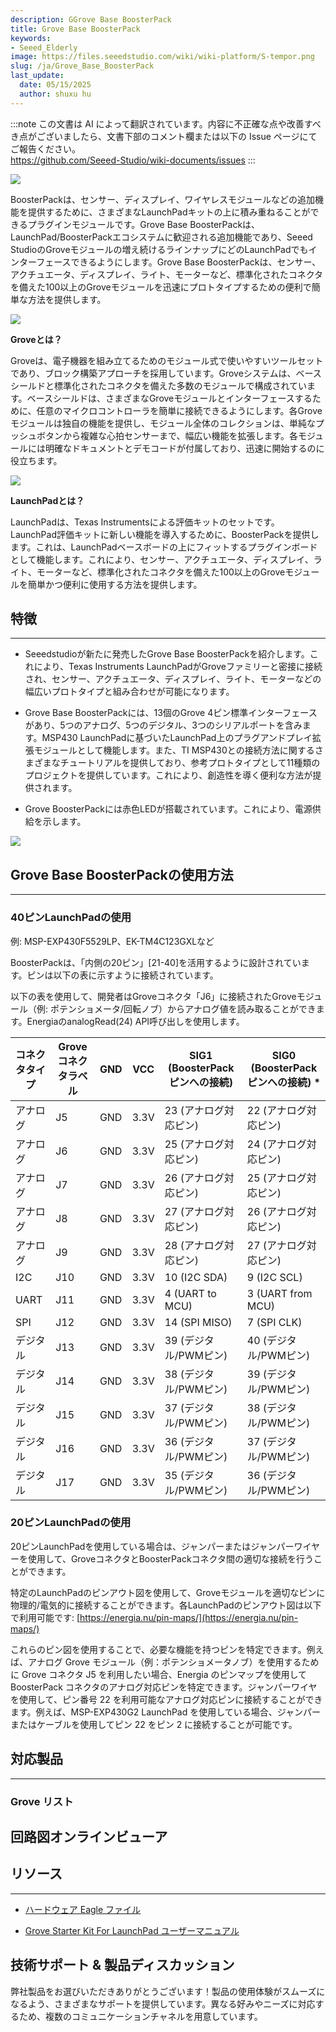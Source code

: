 ```yaml
---
description: GGrove Base BoosterPack
title: Grove Base BoosterPack
keywords:
- Seeed_Elderly
image: https://files.seeedstudio.com/wiki/wiki-platform/S-tempor.png
slug: /ja/Grove_Base_BoosterPack
last_update:
  date: 05/15/2025
  author: shuxu hu
---
```

:::note
この文書は AI によって翻訳されています。内容に不正確な点や改善すべき点がございましたら、文書下部のコメント欄または以下の Issue ページにてご報告ください。  
https://github.com/Seeed-Studio/wiki-documents/issues
:::

![](https://files.seeedstudio.com/wiki/Grove_Base_BoosterPack/img/110020004%205.jpg)

BoosterPackは、センサー、ディスプレイ、ワイヤレスモジュールなどの追加機能を提供するために、さまざまなLaunchPadキットの上に積み重ねることができるプラグインモジュールです。Grove Base BoosterPackは、LaunchPad/BoosterPackエコシステムに歓迎される追加機能であり、Seeed StudioのGroveモジュールの増え続けるラインナップにどのLaunchPadでもインターフェースできるようにします。Grove Base BoosterPackは、センサー、アクチュエータ、ディスプレイ、ライト、モーターなど、標準化されたコネクタを備えた100以上のGroveモジュールを迅速にプロトタイプするための便利で簡単な方法を提供します。

![](https://files.seeedstudio.com/wiki/Grove_Base_BoosterPack/img/Grove_Web_idea.jpg)

**Groveとは？**

Groveは、電子機器を組み立てるためのモジュール式で使いやすいツールセットであり、ブロック構築アプローチを採用しています。Groveシステムは、ベースシールドと標準化されたコネクタを備えた多数のモジュールで構成されています。ベースシールドは、さまざまなGroveモジュールとインターフェースするために、任意のマイクロコントローラを簡単に接続できるようにします。各Groveモジュールは独自の機能を提供し、モジュール全体のコレクションは、単純なプッシュボタンから複雑な心拍センサーまで、幅広い機能を拡張します。各モジュールには明確なドキュメントとデモコードが付属しており、迅速に開始するのに役立ちます。

![](https://files.seeedstudio.com/wiki/Grove_Base_BoosterPack/img/IMG_GROVE.JPG)

**LaunchPadとは？**

LaunchPadは、Texas Instrumentsによる評価キットのセットです。LaunchPad評価キットに新しい機能を導入するために、BoosterPackを提供します。これは、LaunchPadベースボードの上にフィットするプラグインボードとして機能します。これにより、センサー、アクチュエータ、ディスプレイ、ライト、モーターなど、標準化されたコネクタを備えた100以上のGroveモジュールを簡単かつ便利に使用する方法を提供します。

## 特徴
---
* Seeedstudioが新たに発売したGrove Base BoosterPackを紹介します。これにより、Texas Instruments LaunchPadがGroveファミリーと密接に接続され、センサー、アクチュエータ、ディスプレイ、ライト、モーターなどの幅広いプロトタイプと組み合わせが可能になります。

* Grove Base BoosterPackには、13個のGrove 4ピン標準インターフェースがあり、5つのアナログ、5つのデジタル、3つのシリアルポートを含みます。MSP430 LaunchPadに基づいたLaunchPad上のプラグアンドプレイ拡張モジュールとして機能します。また、TI MSP430との接続方法に関するさまざまなチュートリアルを提供しており、参考プロトタイプとして11種類のプロジェクトを提供しています。これにより、創造性を導く便利な方法が提供されます。

* Grove BoosterPackには赤色LEDが搭載されています。これにより、電源供給を示します。

![](https://files.seeedstudio.com/wiki/Grove_Base_BoosterPack/img/BoosterpackpinMapping.jpg)

## Grove Base BoosterPackの使用方法
---
### 40ピンLaunchPadの使用

例: MSP-EXP430F5529LP、EK-TM4C123GXLなど

BoosterPackは、「内側の20ピン」[21-40]を活用するように設計されています。ピンは以下の表に示すように接続されています。

以下の表を使用して、開発者はGroveコネクタ「J6」に接続されたGroveモジュール（例: ポテンショメータ/回転ノブ）からアナログ値を読み取ることができます。EnergiaのanalogRead(24) API呼び出しを使用します。

| コネクタタイプ | Groveコネクタラベル | GND | VCC | SIG1 (BoosterPackピンへの接続) | SIG0 (BoosterPackピンへの接続) * |
|---|---|---|---|---|---|
| アナログ | J5 | GND | 3.3V | 23 (アナログ対応ピン) | 22 (アナログ対応ピン) |
| アナログ | J6 | GND | 3.3V | 25 (アナログ対応ピン) | 24 (アナログ対応ピン) |
| アナログ | J7 | GND | 3.3V | 26 (アナログ対応ピン) | 25 (アナログ対応ピン) |
| アナログ | J8 | GND | 3.3V | 27 (アナログ対応ピン) | 26 (アナログ対応ピン) |
| アナログ | J9 | GND | 3.3V | 28 (アナログ対応ピン) | 27 (アナログ対応ピン) |
| I2C | J10 | GND | 3.3V | 10 (I2C SDA) | 9 (I2C SCL) |
| UART | J11 | GND | 3.3V | 4 (UART to MCU) | 3 (UART from MCU) |
| SPI | J12 | GND | 3.3V | 14 (SPI MISO) | 7 (SPI CLK) |
| デジタル | J13 | GND | 3.3V | 39 (デジタル/PWMピン) | 40 (デジタル/PWMピン) |
| デジタル | J14 | GND | 3.3V | 38 (デジタル/PWMピン) | 39 (デジタル/PWMピン) |
| デジタル | J15 | GND | 3.3V | 37 (デジタル/PWMピン) | 38 (デジタル/PWMピン) |
| デジタル | J16 | GND | 3.3V | 36 (デジタル/PWMピン) | 37 (デジタル/PWMピン) |
| デジタル | J17 | GND | 3.3V | 35 (デジタル/PWMピン) | 36 (デジタル/PWMピン) |

### 20ピンLaunchPadの使用

20ピンLaunchPadを使用している場合は、ジャンパーまたはジャンパーワイヤーを使用して、GroveコネクタとBoosterPackコネクタ間の適切な接続を行うことができます。

特定のLaunchPadのピンアウト図を使用して、Groveモジュールを適切なピンに物理的/電気的に接続することができます。各LaunchPadのピンアウト図は以下で利用可能です:
[https://energia.nu/pin-maps/](https://energia.nu/pin-maps/)

これらのピン図を使用することで、必要な機能を持つピンを特定できます。例えば、アナログ Grove モジュール（例：ポテンショメータノブ）を使用するために Grove コネクタ J5 を利用したい場合、Energia のピンマップを使用して BoosterPack コネクタのアナログ対応ピンを特定できます。ジャンパーワイヤを使用して、ピン番号 22 を利用可能なアナログ対応ピンに接続することができます。例えば、MSP-EXP430G2 LaunchPad を使用している場合、ジャンパーまたはケーブルを使用してピン 22 をピン 2 に接続することが可能です。

## 対応製品
---
### Grove リスト

<!-- * [1. ブザー](/ja/Grove-Buzzer#With_TI_LaunchPad)

* [2. リレー](/ja/Grove-Relay#With_TI_LaunchPad)

* [3. 4桁デジタルディスプレイ](/ja/Grove-4-Digit_Display#With_TI_LaunchPad)

* [4. 回転角センサー](/ja/Grove-Rotary_Angle_Sensor#With_TI_LaunchPad)

* [5. 光センサー](/ja/Grove-Light_Sensor#With_TI_LaunchPad)

* [6. 音センサー](/ja/Grove-Sound_Sensor#With_TI_LaunchPad)

* [7. PIRモーションセンサー](/ja/Grove-PIR_Motion_Sensor#With_TI_LaunchPad)

* [8. 湿度センサー](/ja/Grove-Moisture_Sensor#With_TI_LaunchPad)

* [9. 超音波レンジャーセンサー](/ja/Grove-Ultrasonic_Ranger#With_TI_LaunchPad)

* [10. 温湿度センサー](/ja/Grove-TemperatureAndHumidity_Sensor) -->

## 回路図オンラインビューア

<div className="altium-ecad-viewer" data-project-src="https://files.seeedstudio.com/wiki/Grove_Base_BoosterPack/res/Grove_Base_BoosterPack_v1.0.zip" style={{borderRadius: '0px 0px 4px 4px', height: 500, borderStyle: 'solid', borderWidth: 1, borderColor: 'rgb(241, 241, 241)', overflow: 'hidden', maxWidth: 1280, maxHeight: 700, boxSizing: 'border-box'}}>
</div>

## リソース
---
- [ハードウェア Eagle ファイル](https://files.seeedstudio.com/wiki/Grove_Base_BoosterPack/res/Grove_Base_BoosterPack_v1.0.zip)

- [Grove Starter Kit For LaunchPad ユーザーマニュアル](https://files.seeedstudio.com/wiki/Grove_Base_BoosterPack/res/Grove%20Starter%20Kit%20Manual.pdf)

## 技術サポート & 製品ディスカッション

弊社製品をお選びいただきありがとうございます！製品の使用体験がスムーズになるよう、さまざまなサポートを提供しています。異なる好みやニーズに対応するため、複数のコミュニケーションチャネルを用意しています。

<div class="button_tech_support_container">
<a href="https://forum.seeedstudio.com/" class="button_forum"></a> 
<a href="https://www.seeedstudio.com/contacts" class="button_email"></a>
</div>

<div class="button_tech_support_container">
<a href="https://discord.gg/eWkprNDMU7" class="button_discord"></a> 
<a href="https://github.com/Seeed-Studio/wiki-documents/discussions/69" class="button_discussion"></a>
</div>